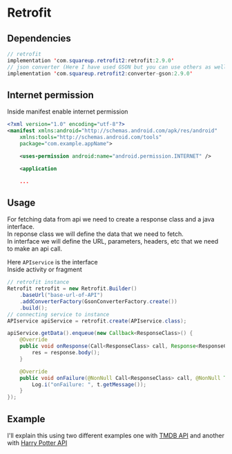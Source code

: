 # Retrofit

## Dependencies

```Java
// retrofit
implementation 'com.squareup.retrofit2:retrofit:2.9.0'
// json converter (Here I have used GSON but you can use others as well)
implementation 'com.squareup.retrofit2:converter-gson:2.9.0'
```

## Internet permission

Inside manifest enable internet permission

```xml
<?xml version="1.0" encoding="utf-8"?>
<manifest xmlns:android="http://schemas.android.com/apk/res/android"
    xmlns:tools="http://schemas.android.com/tools"
    package="com.example.appName">

    <uses-permission android:name="android.permission.INTERNET" />

    <application

    ...
```

## Usage

For fetching data from api we need to create a response class and a java interface.  
In reponse class we will define the data that we need to fetch.  
In interface we will define the URL, parameters, headers, etc that we need to make an api call.

Here `APIservice` is the interface  
Inside activity or fragment

```Java
// retrofit instance
Retrofit retrofit = new Retrofit.Builder()
    .baseUrl("base-url-of-API")
    .addConverterFactory(GsonConverterFactory.create())
    .build();
// connecting service to instance
APIservice apiService = retrofit.create(APIservice.class);

apiService.getData().enqueue(new Callback<ResponseClass>() {
    @Override
    public void onResponse(Call<ResponseClass> call, Response<ResponseClass> response) {
        res = response.body();
    }

    @Override
    public void onFailure(@NonNull Call<ResponseClass> call, @NonNull Throwable t) {
        Log.i("onFailure: ", t.getMessage());
    }
});
```

## Example

I'll explain this using two different examples one with [TMDB API](https://developers.themoviedb.org/3) and another with [Harry Potter API](https://hp-api.herokuapp.com/)
